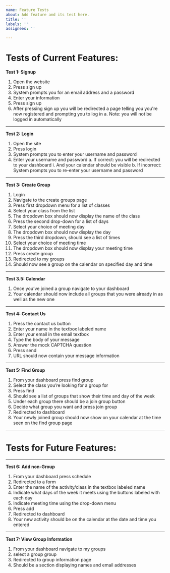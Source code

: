 ```yaml
---
name: Feature Tests
about: Add feature and its test here.
title: ''
labels: ''
assignees: ''

---
```


# Tests of Current Features:

**Test 1: Signup**
1. Open the website
2. Press sign up
3. System prompts you for an email address and a password
4. Enter your information
5. Press sign up
6. After pressing sign up you will be redirected a page telling you you're now registered and prompting you to log in
a. Note: you will not be logged in automatically
---
**Test 2: Login**
1. Open the site
2. Press login
3. System prompts you to enter your username and password
4. Enter your username and password
a. If correct: you will be redirected to your dashboard
i. And your calendar should be visible
b. If incorrect: System prompts you to re-enter your username and password
---
**Test 3: Create Group**
1. Login
2. Navigate to the create groups page
3. Press first dropdown menu for a list of classes
4. Select your class from the list
5. The dropdown box should now display the name of the class
6. Press the second drop-down for a list of days
7. Select your choice of meeting day
8. The dropdown box should now display the day
9. Press the third dropdown, should see a list of times
10. Select your choice of meeting time
11. The dropdown box should now display your meeting time
12. Press create group
13. Redirected to my groups
14. Should now see a group on the calendar on specified day and time
---
**Test 3.5: Calendar**
1. Once you’ve joined a group navigate to your dashboard
2. Your calendar should now include all groups that you were already in as well as the new one
---
**Test 4: Contact Us**
1. Press the contact us button
2. Enter your name in the textbox labeled name
3. Enter your email in the email textbox
4. Type the body of your message
5. Answer the mock CAPTCHA question
6. Press send
7. URL should now contain your message information
---
**Test 5: Find Group**
1. From your dashboard press find group
2. Select the class you’re looking for a group for
3. Press find
4. Should see a list of groups that show their time and day of the week
5. Under each group there should be a join group button
6. Decide what group you want and press join group
7. Redirected to dashboard
8. Your newly joined group should now show on your calendar at the time seen on the find group page
---
# Tests for Future Features:
---
**Test 6: Add non-Group**
1. From your dashboard press schedule
2. Redirected to a form
3. Enter the name of the activity/class in the textbox labeled name
4. Indicate what days of the week it meets using the buttons labeled with each day
5. Indicate meeting time using the drop-down menu
6. Press add
7. Redirected to dashboard
8. Your new activity should be on the calendar at the date and time you entered
---
**Test 7: View Group Information**
1. From your dashboard navigate to my groups
2. select a group group
3. Redirected to group information page
4. Should be a section displaying names and email addresses
